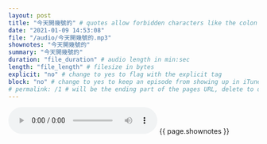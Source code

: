 ```yaml
---
layout: post
title: "今天開幾號的" # quotes allow forbidden characters like the colon
date: "2021-01-09 14:53:08"
file: "/audio/今天開幾號的.mp3"
shownotes: "今天開幾號的"
summary: "今天開幾號的"
duration: "file_duration" # audio length in min:sec
length: "file_length" # filesize in bytes
explicit: "no" # change to yes to flag with the explicit tag
block: "no" # change to yes to keep an episode from showing up in iTunes
# permalink: /1 # will be the ending part of the pages URL, delete to default to the title
---
```


<audio controls>
<source src="{{site.url}}{{site.baseurl}}{{ page.file }}" type="audio/x-mp3">
Your browser does not support the audio element.
</audio>
{{ page.shownotes }}
